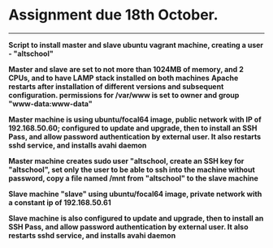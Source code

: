 # Assignment due 18th October.

--- 
**Script to install master and slave ubuntu vagrant machine, creating a user - "altschool"**

**Master and slave are set to not more than 1024MB of memory, and 2 CPUs, and to have LAMP stack installed on both machines**
**Apache restarts after installation of different versions and subsequent configuration. permissions for /var/www is set to owner and group "www-data:www-data"**

**Master machine is using ubuntu/focal64 image, public network with IP of 192.168.50.60; configured to update and upgrade, then to install an SSH Pass, and allow password authentication by external user. It also restarts sshd service, and installs avahi daemon**

**Master machine creates sudo user "altschool, create an SSH key for "altschool", set only the user to be able to ssh into the machine without password, copy a file named /mnt from "altschool" to the slave machine**

**Slave machine "slave" using ubuntu/focal64 image, private network with a constant ip of 192.168.50.61**

**Slave machine is also configured to update and upgrade, then to install an SSH Pass, and allow password authentication by external user. It also restarts sshd service, and installs avahi daemon**



